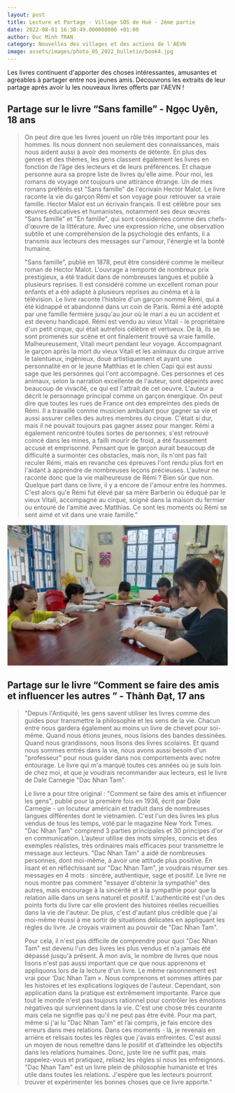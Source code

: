 ```yaml
---
layout: post
title: Lecture et Partage - Village SOS de Hué - 2ème partie
date: 2022-08-01 16:38:49.000000000 +01:00
author: Duc Minh TRAN
category: Nouvelles des villages et des actions de l'AEVN
image: assets/images/photo_05_2022_bulletin/book4.jpg
---
```


Les livres continuent d'apporter des choses intéressantes, amusantes et agréables à partager entre nos
jeunes amis. Découvrons les extraits de leur partage après avoir lu les nouveaux livres offerts par l'AEVN !

## Partage sur le livre “Sans famille” - Ngọc Uyên, 18 ans

> On peut dire que les livres jouent un rôle très important pour les hommes. Ils nous donnent non
seulement des connaissances, mais nous aident aussi à avoir des moments de détente. En plus des
genres et des thèmes, les gens classent également les livres en fonction de l’âge des lecteurs et de leurs
préférences. Et chaque personne aura sa propre liste de livres qu'elle aime. Pour moi, les romans de
voyage ont toujours une attirance étrange. Un de mes romans préférés est "Sans famille" de l'écrivain
Hector Malot. Le livre raconte la vie du garçon Rémi et son voyage pour retrouver sa vraie famille.
Hector Malot est un écrivain français. Il est célèbre pour ses œuvres éducatives et humanistes,
notamment ses deux œuvres “Sans famille" et "En famille", qui sont considérées comme des chefs-
d'œuvre de la littérature. Avec une expression riche, une observation subtile et une compréhension de
la psychologie des enfants, il a transmis aux lecteurs des messages sur l'amour, l'énergie et la bonté
humaine.
>
>"Sans famille", publié en 1878, peut être considéré comme le meilleur roman de Hector Malot.
L'ouvrage a remporté de nombreux prix prestigieux, a été traduit dans de nombreuses langues et
publié à plusieurs reprises. Il est considéré comme un excellent roman pour enfants et a été adapté à
plusieurs reprises au cinéma et à la télévision.
Le livre raconte l’histoire d'un garçon nommé Rémi, qui a été kidnappé et abandonné dans un coin de
Paris. Rémi a été adopté par une famille fermière jusqu'au jour où le mari a eu un accident et est
devenu handicapé. Rémi est vendu au vieux Vitali - le propriétaire d'un petit cirque, qui était autrefois
célèbre et vertueux. De là, ils se sont promenés sur scène et ont finalement trouvé sa vraie famille.
Malheureusement, Vitali meurt pendant leur voyage. Accompagnant le garçon après la mort du vieux
Vitali et les animaux du cirque arrive le talentueux, ingénieux, doué artistiquement et ayant une
personnalité en or le jeune Matthias et le chien Capi qui est aussi sage que les personnes qui l'ont
accompagné. Ces personnes et ces animaux, selon la narration excellente de l'auteur, sont dépeints
avec beaucoup de vivacité, ce qui est l'attrait de cet oeuvre.
L'auteur a décrit le personnage principal comme un garçon énergique. On peut dire que toutes les rues
de France ont des empreintes des pieds de Rémi. Il a travaillé comme musicien ambulant pour
gagner sa vie et aussi assurer celles des autres membres du cirque. C'était si dur, mais il ne pouvait
toujours pas gagner assez pour manger. Rémi a également rencontré toutes sortes de personnes, s'est
retrouvé coincé dans les mines, a failli mourir de froid, a été faussement accusé et emprisonné.
Pensant que le garçon aurait beaucoup de difficulté à surmonter ces obstacles, mais non, ils n'ont pas
fait reculer Rémi, mais en revanche ces épreuves l'ont rendu plus fort en l'aidant à apprendre de
nombreuses leçons précieuses. L'auteur ne raconte donc que la vie malheureuse de Rémi ? Bien sûr
que non. Quelque part dans ce livre, il y a encore de l'amour entre les hommes. C'est alors qu'e Rémi
fut élevé par sa mère Barberin ou éduqué par le vieux Vitali, accompagné au cirque, soigné dans la
maison du fermier ou entouré de l'amitié avec Matthias. Ce sont les moments où Rémi se sent aimé et
vit dans une vraie famille."


![](/assets/images/photo_05_2022_bulletin/book4.jpg)


## Partage sur le livre “Comment se faire des amis et influencer les autres ” - Thành Đạt, 17 ans

> "Depuis l'Antiquité, les gens savent utiliser les livres comme des guides pour transmettre la philosophie
et les sens de la vie. Chacun entre nous gardera également au moins un livre de chevet pour soi-
même. Quand nous étions jeunes, nous lisions des bandes dessinées. Quand nous grandissons, nous
lisons des livres scolaires. Et quand nous sommes entrés dans la vie, nous avons aussi besoin d'un
"professeur" pour nous guider dans nos comportements avec notre entourage. Le livre qui m'a marqué
toutes ces années où je suis loin de chez moi, et que je voudrais recommander aux lecteurs, est le livre
de Dale Carnegie "Dac Nhan Tam".
>
>Le livre a pour titre original : "Comment se faire des amis et influencer les gens", publié pour la
première fois en 1936, écrit par Dale Carnegie - un locuteur américain et traduit dans de nombreuses
langues différentes dont le vietnamien. C'est l'un des livres les plus vendus de tous les temps, voté par
le magazine New York Times. "Dac Nhan Tam" comprend 3 parties principales et 30 principes d'or en
communication. L’auteur utilise des mots simples, concis et des exemples réalistes, très ordinaires mais
efficaces pour transmettre le message aux lecteurs. "Dac Nhan Tam" a aidé de nombreuses personnes,
dont moi-même, à avoir une attitude plus positive. En lisant et en réfléchissant sur "Dac Nhan Tam", je
voudrais résumer ses messages en 4 mots : sincère, authentique, sage et positif. Le livre ne nous
montre pas comment "essayer d'obtenir la sympathie" des autres, mais encourage à la sincérité et à la
sympathie pour que la relation aille dans un sens naturel et positif. L'authenticité est l'un des points
forts du livre car elle provient des histoires réelles recueillies dans la vie de l'auteur. De plus, c'est
d'autant plus crédible que j'ai moi-même réussi à me sortir de situations délicates en appliquant les
règles du livre. Je croyais vraiment au pouvoir de "Dac Nhan Tam".
>
>Pour cela, il n'est pas difficile de comprendre pour quoi "Dac Nhan Tam" est devenu l'un des livres les
plus vendus et n'a jamais été dépassé jusqu'à présent. À mon avis, le nombre de livres que nous lisons
n'est pas aussi important que ce que nous apprenons et appliquons lors de la lecture d'un livre. Le
même raisonnement est vrai pour ‘Dac Nhan Tam ». Nous comprenons et sommes attirés par les
histoires et les explications logiques de l'auteur. Cependant, son application dans la pratique est
extrêmement importante. Parce que tout le monde n'est pas toujours rationnel pour contrôler les
émotions négatives qui surviennent dans la vie. C'est une chose très courante mais cela ne signifie pas
qu'il ne peut pas être évité. Pour ma part, même si j'ai lu "Dac Nhan Tam" et l’ai compris, je fais encore
des erreurs dans mes relations. Dans ces moments - là, je revenais en arrière et relisais toutes les
règles que j'avais enfreintes. C'est aussi un moyen de nous remettre dans le positif et d’atteindre les
objectifs dans les relations humaines. Donc, juste lire ne suffit pas, mais rappelez-vous et pratiquez,
relisez les règles si nous les enfreignons. "Dac Nhan Tam" est un livre plein de philosophie humaniste
et très utile dans toutes les relations. J'espère que les lecteurs pourront trouver et expérimenter les
bonnes choses que ce livre apporte."